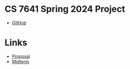 # CS 7641 Spring 2024 Project
- [GitHub](https://github.gatech.edu/oupadhyay3/7641-project)

# Links
- [Proposal](README.md)
- [Midterm](midterm.md)
